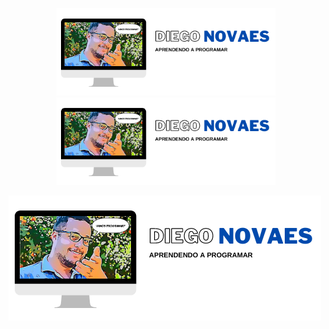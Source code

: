<p align="center">
  <img src="https://github.com/dlnovaes/aprendendohtml/blob/main/img/logo.png?raw=true" width="350" title="hover text">
  <img src="https://github.com/dlnovaes/aprendendohtml/blob/main/img/logo.png?raw=true" width="350" alt="accessibility text">
</p>

<img src="https://github.com/dlnovaes/aprendendohtml/blob/main/img/logo.png?raw=true" alt="my logo">